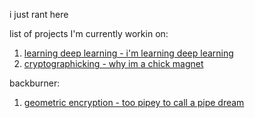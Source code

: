 i just rant here  

list of projects I'm currently workin on:
1. [learning deep learning - i'm learning deep learning](learningdeeplearningthechronicle.md)  
2. [cryptographicking - why im a chick magnet](cryptographicking.md)

backburner:  
1. [geometric encryption - too pipey to call a pipe dream](geometricalencryption.md)
